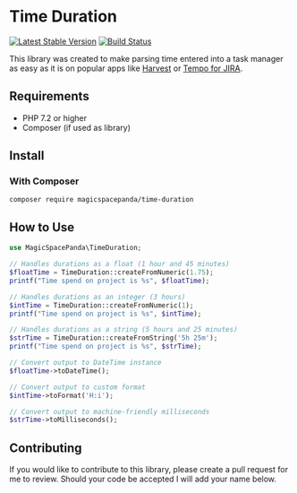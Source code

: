 # Time Duration


[![Latest Stable Version](https://img.shields.io/packagist/v/magicspacepanda/time-duration.svg?style=flat-square)](https://packagist.org/packages/magicspacepanda/time-duration)
[![Build Status](https://travis-ci.com/leemcd56/time-duration.svg?branch=master)](https://travis-ci.com/leemcd56/time-duration)

This library was created to make parsing time entered into a task manager as easy as it is on popular apps like [Harvest](https://getharvest.com/) or [Tempo for JIRA](https://marketplace.atlassian.com/vendors/6558/tempo-for-jira).

## Requirements

- PHP 7.2 or higher
- Composer (if used as library)

## Install

### With Composer

`composer require magicspacepanda/time-duration`

## How to Use

```php
use MagicSpacePanda\TimeDuration;

// Handles durations as a float (1 hour and 45 minutes)
$floatTime = TimeDuration::createFromNumeric(1.75);
printf("Time spend on project is %s", $floatTime);

// Handles durations as an integer (3 hours)
$intTime = TimeDuration::createFromNumeric(1);
printf("Time spend on project is %s", $intTime);

// Handles durations as a string (5 hours and 25 minutes)
$strTime = TimeDuration::createFromString('5h 25m');
printf("Time spend on project is %s", $strTime);

// Convert output to DateTime instance
$floatTime->toDateTime();

// Convert output to custom format
$intTime->toFormat('H:i');

// Convert output to machine-friendly milliseconds
$strTime->toMilliseconds();
```

## Contributing

If you would like to contribute to this library, please create a pull request for me to review. Should your code be accepted I will add your name below.
